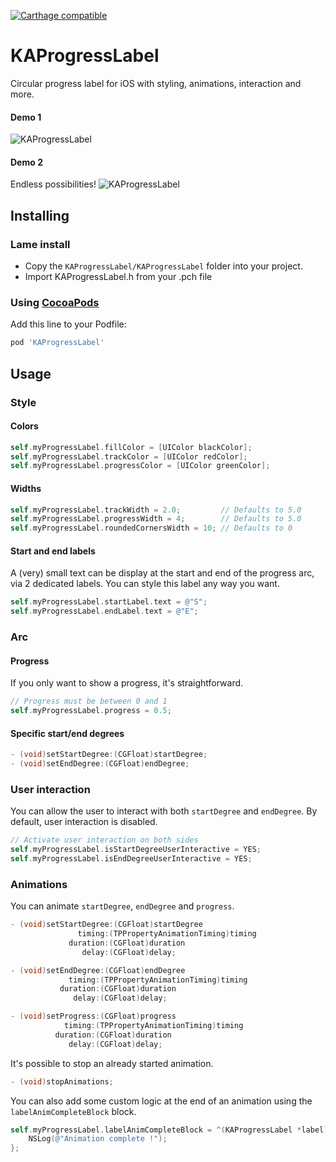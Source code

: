 [![Carthage compatible](https://img.shields.io/badge/Carthage-compatible-4BC51D.svg?style=flat)](https://github.com/Carthage/Carthage)

# KAProgressLabel

Circular progress label for iOS with styling, animations, interaction and more.

#### Demo 1
![KAProgressLabel](http://zippy.gfycat.com/ThriftyAdolescentAruanas.gif)

#### Demo 2
Endless possibilities!
![KAProgressLabel](http://i.imgur.com/XtfKAjs.png)

## Installing

### Lame install

* Copy the `KAProgressLabel/KAProgressLabel` folder into your project.
* Import KAProgressLabel.h from your .pch file

### Using [CocoaPods](http://cocoapods.org)

Add this line to your Podfile:
```ruby
pod 'KAProgressLabel'
```

## Usage

### Style

#### Colors

```objective-c
self.myProgressLabel.fillColor = [UIColor blackColor];
self.myProgressLabel.trackColor = [UIColor redColor];
self.myProgressLabel.progressColor = [UIColor greenColor];
```

#### Widths

```objective-c
self.myProgressLabel.trackWidth = 2.0;         // Defaults to 5.0
self.myProgressLabel.progressWidth = 4;        // Defaults to 5.0
self.myProgressLabel.roundedCornersWidth = 10; // Defaults to 0
```

#### Start and end labels
A (very) small text can be display at the start and end of the progress arc, via 2 dedicated labels.
You can style this label any way you want.

```objective-c
self.myProgressLabel.startLabel.text = @"S";
self.myProgressLabel.endLabel.text = @"E";
```

### Arc

#### Progress
If you only want to show a progress, it's straightforward.

```objective-c
// Progress must be between 0 and 1
self.myProgressLabel.progress = 0.5;
```

#### Specific start/end degrees

```objective-c
- (void)setStartDegree:(CGFloat)startDegree;
- (void)setEndDegree:(CGFloat)endDegree;
```

### User interaction
You can allow the user to interact with both `startDegree` and `endDegree`. By default, user interaction is disabled.

```objective-c
// Activate user interaction on both sides
self.myProgressLabel.isStartDegreeUserInteractive = YES;
self.myProgressLabel.isEndDegreeUserInteractive = YES;
```

### Animations 
You can animate `startDegree`, `endDegree` and `progress`.

```objective-c
- (void)setStartDegree:(CGFloat)startDegree
               timing:(TPPropertyAnimationTiming)timing
             duration:(CGFloat)duration
                delay:(CGFloat)delay;

- (void)setEndDegree:(CGFloat)endDegree
             timing:(TPPropertyAnimationTiming)timing
           duration:(CGFloat)duration
              delay:(CGFloat)delay;

- (void)setProgress:(CGFloat)progress
            timing:(TPPropertyAnimationTiming)timing
          duration:(CGFloat)duration
             delay:(CGFloat)delay;
```

It's possible to stop an already started animation.

```objective-c
- (void)stopAnimations;
```

You can also add some custom logic at the end of an animation using the `labelAnimCompleteBlock` block.

```objective-c
self.myProgressLabel.labelAnimCompleteBlock = ^(KAProgressLabel *label) {
    NSLog(@"Animation complete !");
};
```
